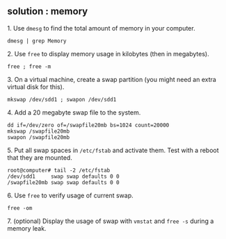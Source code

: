 ## solution : memory

1\. Use `dmesg` to find the total amount of memory in your computer.

    dmesg | grep Memory

2\. Use `free` to display memory usage in kilobytes (then in megabytes).

    free ; free -m

3\. On a virtual machine, create a swap partition (you might need an
extra virtual disk for this).

    mkswap /dev/sdd1 ; swapon /dev/sdd1

4\. Add a 20 megabyte swap file to the system.

    dd if=/dev/zero of=/swapfile20mb bs=1024 count=20000
    mkswap /swapfile20mb
    swapon /swapfile20mb

5\. Put all swap spaces in `/etc/fstab` and activate them. Test with a
reboot that they are mounted.

    root@computer# tail -2 /etc/fstab
    /dev/sdd1     swap swap defaults 0 0
    /swapfile20mb swap swap defaults 0 0

6\. Use `free` to verify usage of current swap.

    free -om

7\. (optional) Display the usage of swap with `vmstat` and `free -s`
during a memory leak.
